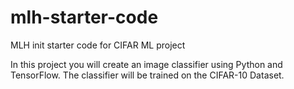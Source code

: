 # mlh-starter-code
MLH init starter code for CIFAR ML project

In this project you will create an image classifier using Python and TensorFlow. The classifier will be trained on the CIFAR-10 Dataset.

